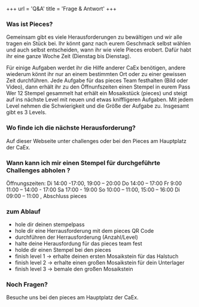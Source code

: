 +++
url = 'Q&A'
title = 'Frage & Antwort'
+++

<link rel="stylesheet" href="../customStyles.css">

<script type="text/javascript">
    document.getElementById("langSwitch").href = document.getElementById("languageLink").href;
</script>

### Was ist Pieces?
Gemeinsam gibt es viele Herausforderungen zu
bewältigen und wir alle tragen ein Stück bei. 
Ihr könnt ganz nach eurem
Geschmack selbst wählen und auch selbst entscheiden, wann ihr wie viele Pieces erobert.
Dafür habt ihr eine ganze Woche Zeit (Dienstag
bis Dienstag).

Für einige Aufgaben werdet ihr die Hilfe anderer CaEx benötigen, 
andere wiederum könnt ihr nur an einem bestimmten Ort
oder zu einer gewissen Zeit durchführen. Jede Aufgabe für das pieces Team festhalten
(Bild oder Video), dann erhält ihr zu den Öffnunfszeiten einen Stempel in eurem Pass
Wer 12 Stempel gesammelt hat erhält ein Mosaikstück (pieces) 
und steigt auf ins nächste Level mit neuen und etwas kniffligeren
Aufgaben. Mit jedem Level nehmen die Schwierigkeit und die Größe der Aufgabe zu. 
Insgesamt gibt es 3 Levels.

### Wo finde ich die nächste Herausforderung?
Auf dieser Webseite unter challenges oder bei den Pieces am Hauptplatz der CaEx.

### Wann kann ich mir einen Stempel für durchgeführte Challenges abholen ?
Öffnungszeiten:
Di 14:00 -17:00, 19:00 – 20:00
Do 14:00 – 17:00
Fr 9:00 11:00 – 14:00 - 17:00
Sa 17:00 - 19:00
So 10:00 – 11:00, 15:00 – 16:00
Di 09:00 – 11:00 , Abschluss pieces

### zum Ablauf
- hole dir deinen stempelpass
- hole dir eine Herrausforderung mit dem pieces QR Code 
- durchführen der Herrausforderung (Anzahl/Level)
- halte deine Herausfordung für das pieces team fest
- holde dir einen Stempel bei den pieces
- finish level 1 -> erhalte deinen ersten Mosaikstein für das Halstuch
- finish level 2 -> erhalte einen großen Mosaikstein für dein Unterlager
- finish level 3 -> bemale den großen Mosaikstein

### Noch Fragen?
Besuche uns bei den pieces am Hauptplatz der CaEx.